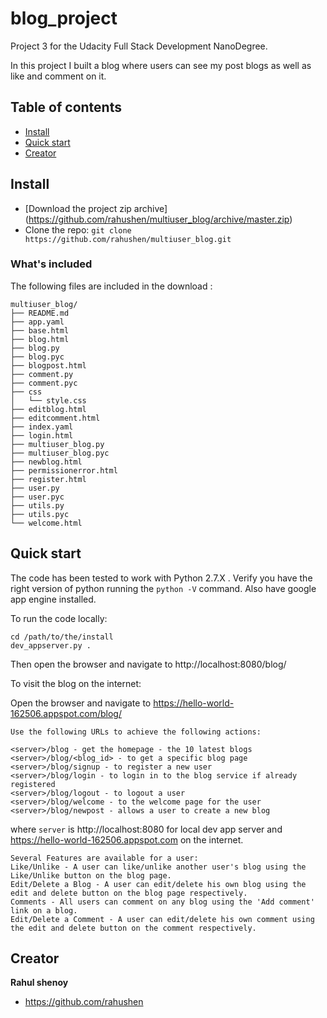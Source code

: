 # blog_project
Project 3 for the Udacity Full Stack Development NanoDegree.

In this project I built a blog where users can see my post blogs as well as like and comment on it.

## Table of contents

- [Install](#install)
- [Quick start](#quick-start)
- [Creator](#creator)

## Install

- [Download the project zip archive] (https://github.com/rahushen/multiuser_blog/archive/master.zip)
- Clone the repo: `git clone https://github.com/rahushen/multiuser_blog.git`

### What's included

The following files are included in the download :

```
multiuser_blog/
├── README.md
├── app.yaml
├── base.html
├── blog.html
├── blog.py
├── blog.pyc
├── blogpost.html
├── comment.py
├── comment.pyc
├── css
│   └── style.css
├── editblog.html
├── editcomment.html
├── index.yaml
├── login.html
├── multiuser_blog.py
├── multiuser_blog.pyc
├── newblog.html
├── permissionerror.html
├── register.html
├── user.py
├── user.pyc
├── utils.py
├── utils.pyc
└── welcome.html
```

## Quick start

The code has been tested to work with Python 2.7.X . Verify you have the right version of python running the `python -V` command.
Also have google app engine installed.

To run the code locally:

```
cd /path/to/the/install
dev_appserver.py .
```

Then open the browser and navigate to http://localhost:8080/blog/

To visit the blog on the internet:

Open the browser and navigate to https://hello-world-162506.appspot.com/blog/
```
Use the following URLs to achieve the following actions:

<server>/blog - get the homepage - the 10 latest blogs
<server>/blog/<blog_id> - to get a specific blog page
<server>/blog/signup - to register a new user
<server>/blog/login - to login in to the blog service if already registered
<server>/blog/logout - to logout a user
<server>/blog/welcome - to the welcome page for the user
<server>/blog/newpost - allows a user to create a new blog
```
where `server` is http://localhost:8080 for local dev app server and https://hello-world-162506.appspot.com on the internet.
```
Several Features are available for a user:
Like/Unlike - A user can like/unlike another user's blog using the Like/Unlike button on the blog page.
Edit/Delete a Blog - A user can edit/delete his own blog using the edit and delete button on the blog page respectively.
Comments - All users can comment on any blog using the 'Add comment' link on a blog.
Edit/Delete a Comment - A user can edit/delete his own comment using the edit and delete button on the comment respectively.
```
## Creator

**Rahul shenoy**
- <https://github.com/rahushen>
